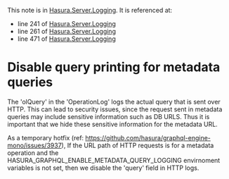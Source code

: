 This note is in [Hasura.Server.Logging](https://github.com/hasura/graphql-engine/blob/master/server/src-lib/Hasura/Server/Logging.hs#L273).
It is referenced at:
  - line 241 of [Hasura.Server.Logging](https://github.com/hasura/graphql-engine/blob/master/server/src-lib/Hasura/Server/Logging.hs#L241)
  - line 261 of [Hasura.Server.Logging](https://github.com/hasura/graphql-engine/blob/master/server/src-lib/Hasura/Server/Logging.hs#L261)
  - line 471 of [Hasura.Server.Logging](https://github.com/hasura/graphql-engine/blob/master/server/src-lib/Hasura/Server/Logging.hs#L471)

# Disable query printing for metadata queries

The 'olQuery' in the 'OperationLog' logs the actual query that is sent over HTTP.
This can lead to security issues, since the request sent in metadata queries may
include sensitive information such as DB URLS. Thus it is important that we hide
these sensitive information for the metadata URL.

As a temporary hotfix (ref: https://github.com/hasura/graphql-engine-mono/issues/3937),
If the URL path of HTTP requests is for a metadata operation and the
HASURA_GRAPHQL_ENABLE_METADATA_QUERY_LOGGING envirnoment variables is not set, then
we disable the 'query' field in HTTP logs.

